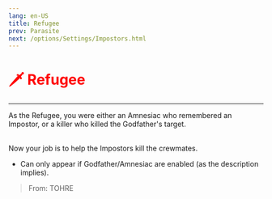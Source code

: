 ```yaml
---
lang: en-US
title: Refugee
prev: Parasite
next: /options/Settings/Impostors.html
---
```


# <font color="red">🗡️ <b>Refugee</b></font> <Badge text="Madmate" type="tip" vertical="middle"/>
---

As the Refugee, you were either an Amnesiac who remembered an Impostor, or a killer who killed the Godfather's target.<br><br>

Now your job is to help the Impostors kill the crewmates.
* Can only appear if Godfather/Amnesiac are enabled (as the description implies).

> From: TOHRE